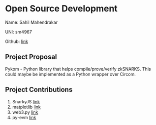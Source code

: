 # Open Source Development

Name: Sahil Mahendrakar

UNI: sm4967

Github: [link](https://github.com/sahilmahendrakar)

## Project Proposal

Pykom - Python library that helps compile/prove/verify zkSNARKS. This could maybe be implemented as a Python wrapper over Circom.

## Project Contributions

1. SnarkyJS [link](https://github.com/o1-labs/snarkyjs)
2. matplotlib [link](https://github.com/matplotlib/matplotlib)
3. web3.py [link](https://github.com/ethereum/web3.py)
4. py-evm [link](https://github.com/ethereum/py-evm)
